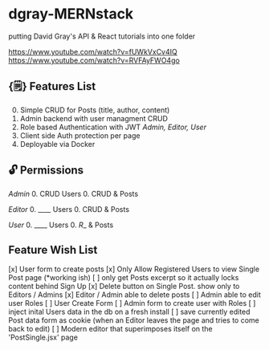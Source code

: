 # dgray-MERNstack
putting David Gray's API &amp; React tutorials into one folder

https://www.youtube.com/watch?v=fUWkVxCv4IQ
https://www.youtube.com/watch?v=RVFAyFWO4go


## {🗒️} Features List
0. Simple CRUD for Posts (title, author, content)
0. Admin backend with user managment CRUD
0. Role based Authentication with JWT *Admin, Editor, User*
0. Client side Auth protection per page
0. Deployable via Docker 

## 🔓 Permissions
*Admin*
0. CRUD Users
0. CRUD & Posts

*Editor*
0. ____ Users
0. CRUD & Posts

*User*
0. ____ Users
0. _R__ & Posts



## Feature Wish List
[x] User form to create posts
[x] Only Allow Registered Users to view Single Post page (*working ish)
[ ] only get Posts excerpt so it actually locks content behind Sign Up
[x] Delete button on Single Post. show only to Editors / Admins
[x] Editor / Admin able to delete posts
[ ] Admin able to edit user Roles
[ ] User Create Form
[ ] Admin form to create user with Roles
[ ] inject inital Users data in the db on a fresh install
[ ] save currently edited Post data form as cookie (when an Editor leaves the page and tries to come back to edit)
[ ] Modern editor that superimposes itself on the 'PostSingle.jsx' page